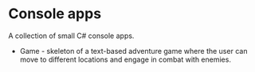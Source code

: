 # Console apps

A collection of small C# console apps.

- Game - skeleton of a text-based adventure game where the user can move to different locations and engage in combat with enemies.
